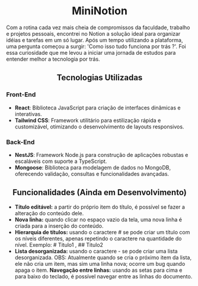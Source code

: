 <h1 align="center">MiniNotion</h1>

Com a rotina cada vez mais cheia de compromissos da faculdade, trabalho e projetos pessoais, encontrei no Notion a solução ideal para organizar idéias e tarefas em um só lugar. 
Após um tempo utilizando a plataforma, uma pergunta começou a surgir: 'Como isso tudo funciona por trás ?'. Foi essa curiosidade que me levou a iniciar uma jornada de estudos para entender melhor a tecnologia por trás.

<h2 align="center">Tecnologias Utilizadas</h2>


### Front-End  
- **React**: Biblioteca JavaScript para criação de interfaces dinâmicas e interativas.  
- **Tailwind CSS**: Framework utilitário para estilização rápida e customizável, otimizando o desenvolvimento de layouts responsivos.  

### Back-End  
- **NestJS**: Framework Node.js para construção de aplicações robustas e escaláveis com suporte a TypeScript.  
- **Mongoose**: Biblioteca para modelagem de dados no MongoDB, oferecendo validação, consultas e funcionalidades avançadas.  

<h2 align="center">Funcionalidades (Ainda em Desenvolvimento)</h2>

- **Título editável:** a partir do próprio item do título, é possível se fazer a alteração do conteúdo dele.
- **Nova linha:** quando clicar no espaço vazio da tela, uma nova linha é criada para a inserção do conteúdo.
- **Hierarquia de títulos:** usando o caractere # se pode criar um título com os níveis diferentes, apenas repetindo o caractere na quantidade do nível. Exemplo: # Titulo1 , ## Titulo2
- **Lista desorganizada:** usando o caractere - se pode criar uma lista desorganizada. OBS: Atualmente quando se cria o próximo item da lista, ele não cria um item, mas sim uma linha nova; ocorre um bug quando apaga o item.
**Navegação entre linhas:** usando as setas para cima e para baixo do teclado, é possível navegar entre as linhas do documento.

